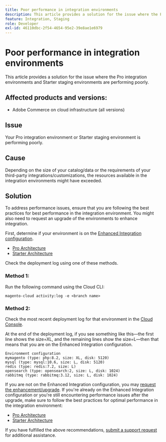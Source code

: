 ```yaml
---
title: Poor performance in integration environments
description: This article provides a solution for the issue where the Pro integration environments and Starter staging environments are performing poorly.
feature: Integration, Staging
role: Developer
exl-id: 46110dbc-2f54-4654-95e2-39e8ae1e6979
---
```

# Poor performance in integration environments

This article provides a solution for the issue where the Pro integration environments and Starter staging environments are performing poorly.

## Affected products and versions:

* Adobe Commerce on cloud infrastructure (all versions)

## Issue

Your Pro integration environment or Starter staging environment is performing poorly.

## Cause

Depending on the size of your catalog/data or the requirements of your third-party integrations/customizations, the resources available in the integration environments might have exceeded.

## Solution

To address performance issues, ensure that you are following the best practices for best performance in the integration environment. You might also need to request an upgrade of the environments to enhance integration. 

First, determine if your environment is on the [Enhanced Integration configuration](https://experienceleague.adobe.com/en/docs/experience-cloud-kcs/kbarticles/ka-27242).

* [Pro Architecture](https://experienceleague.adobe.com/en/docs/commerce-cloud-service/user-guide/architecture/pro-architecture#integration-environment)
* [Starter Architecture](https://experienceleague.adobe.com/en/docs/commerce-cloud-service/user-guide/architecture/starter-architecture#staging-environment)

Check the deployment log using one of these methods.

### Method 1:

Run the following command using the Cloud CLI:

`magento-cloud activity:log -e <branch name>`

### Method 2:

Check the most recent deployment log for that environment in the [Cloud Console](https://console.adobecommerce.com).

At the end of the deployment log, if you see something like this—the first line shows the size=XL, and the remaining lines show the size=L—then that means that you are on the Enhanced Integration configuration.

```
Environment configuration
mymagento (type: php:8.2, size: XL, disk: 5120)
mysql (type: mysql:10.6, size: L, disk: 5120)
redis (type: redis:7.2, size: L)
opensearch (type: opensearch:2, size: L, disk: 1024)
rabbitmq (type: rabbitmq:3.12, size: L, disk: 1024)
```

If you are not on the Enhanced Integration configuration, you may [request the enhancement/upgrade](https://experienceleague.adobe.com/en/docs/experience-cloud-kcs/kbarticles/ka-27242).
If you're already on the Enhanced Integration configuration or you're still encountering performance issues after the upgrade, make sure to follow the best practices for optimal performance in the integration environment: 

* [Pro Architecture](https://experienceleague.adobe.com/en/docs/commerce-cloud-service/user-guide/architecture/pro-architecture#integration-environment)
* [Starter Architecture](https://experienceleague.adobe.com/en/docs/commerce-cloud-service/user-guide/architecture/starter-architecture#staging-environment)

If you have fulfilled the above recommendations, [submit a support request](https://experienceleague.adobe.com/en/docs/commerce-knowledge-base/kb/help-center-guide/magento-help-center-user-guide#submit-ticket) for additional assistance.
